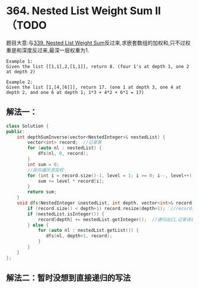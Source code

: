 # 364. Nested List Weight Sum II（TODO

题目大意:与[339. Nested List Weight Sum](https://leetcode.com/problems/nested-list-weight-sum/description/)反过来,求嵌套数组的加权和,只不过权重是和深度反过来,最深一层权重为1.

```text
Example 1:
Given the list [[1,1],2,[1,1]], return 8. (four 1's at depth 1, one 2 at depth 2)

Example 2:
Given the list [1,[4,[6]]], return 17. (one 1 at depth 3, one 4 at depth 2, and one 6 at depth 1; 1*3 + 4*2 + 6*1 = 17)
```

## 解法一：

```cpp
class Solution {
public:
    int depthSumInverse(vector<NestedInteger>& nestedList) {
        vector<int> record;  //记录表
        for (auto nl : nestedList) {
            dfs(nl, 0, record);
        }
        int sum = 0;
        //反向遍历求加权
        for (int i = record.size()-1, level = 1; i >= 0; i--, level++) {
            sum += level * record[i];
        }
        return sum;
    }
    void dfs(NestedInteger &nestedList, int depth, vector<int>& record) {
        if (record.size() < depth+1) record.resize(depth+1);  //record按需扩张
        if (nestedList.isInteger()) {
            record[depth] += nestedList.getInteger();  //递归出口,记录该层数之和
        } else {
            for (auto nl : nestedList.getList()) {
               dfs(nl, depth+1, record); 
            }  
        }
    }
};
```

## 解法二：暂时没想到直接递归的写法

